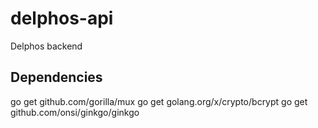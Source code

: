 # delphos-api

Delphos backend

## Dependencies

go get github.com/gorilla/mux
go get golang.org/x/crypto/bcrypt
go get github.com/onsi/ginkgo/ginkgo

